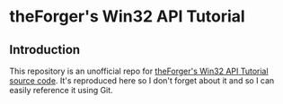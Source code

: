 # theForger's Win32 API Tutorial

## Introduction

This repository is an unofficial repo for [theForger's Win32 API Tutorial](http://www.winprog.org/tutorial/) [source code](http://bit.ly/2ntziDq). It's reproduced here so I don't forget about it and so I can easily reference it using Git.
